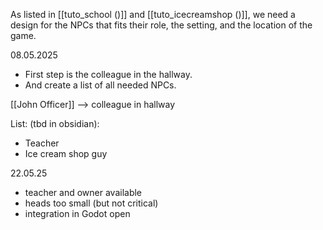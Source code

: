As listed in [[tuto_school ()]] and [[tuto_icecreamshop ()]], we need a design for the NPCs that fits their role, the setting, and the location of the game.

08.05.2025
- First step is the colleague in the hallway.
- And create a list of all needed NPCs.

[[John Officer]] --> colleague in hallway

List: (tbd in obsidian):
- Teacher
- Ice cream shop guy

22.05.25
- teacher and owner available
- heads too small (but not critical)
- integration in Godot open

